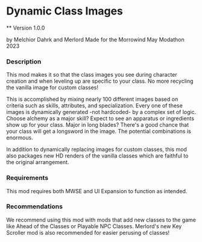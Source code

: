 # Dynamic Class Images
** Version 1.0.0

by Melchior Dahrk and Merlord
Made for the Morrowind May Modathon 2023

### Description
This mod makes it so that the class images you see during character creation and when leveling up are specific to your class. No more recycling the vanilla image for custom classes!

This is accomplished by mixing nearly 100 different images based on criteria such as skills, attributes, and specialization. Every one of these images is dynamically generated -not hardcoded- by a complex set of logic. Choose alchemy as a major skill? Expect to see an apparatus or ingredients show up for your class. Major in long blades? There's a good chance that your class will get a longsword in the image. The potential combinations is enormous.

In addition to dynamically replacing images for custom classes, this mod also packages new HD renders of the vanilla classes which are faithful to the original arrangement.

### Requirements
This mod requires both MWSE﻿ and UI Expansion﻿ to function as intended.

### Recommendations
We recommend using this mod with mods that add new classes to the game like Ahead of the Classes﻿ or Playable NPC Classes﻿. Merlord's new Key Scroller﻿ mod is also recommended for easier perusing of classes!